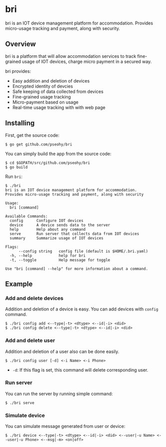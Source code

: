 bri
===
bri is an IOT device management platform for accommodation.
Provides micro-usage tracking and payment, along with security.

## Overview

bri is a platform that will allow accommodation services to track fine-grained usage of IOT devices, charge micro payment in a secured way.

bri provides:
* Easy addition and deletion of devices
* Encrypted identity of devcies
* Safe keeping of data collected from devices
* Fine-grained usage tracking
* Micro-payment based on usage
* Real-time usage tracking with with web page

## Installing

First, get the source code:
```
$ go get github.com/pseohy/bri
```

You can simply build the app from the source code:
```
$ cd $GOPATH/src/github.com/pseohy/bri
$ go build
```

Run `bri`:
```
$ ./bri
bri is an IOT device management platform for accommodation.
Provides micro-usage tracking and payment, along with security

Usage:
  bri [command]

Available Commands:
  config      Configure IOT devices
  device      A device sends data to the server
  help        Help about any command
  serve       Run server that collects data from IOT devices
  summary     Summarize usage of IOT devices

Flags:
      --config string   config file (default is $HOME/.bri.yaml)
  -h, --help            help for bri
  -t, --toggle          Help message for toggle

Use "bri [command] --help" for more information about a command.
```

## Example

### Add and delete devices
Addition and deletion of a device is easy. You can add devices with `config` command.
```
$ ./bri config add <--type|-t> <dtype> <--id|-i> <did>
$ ./bri config delete <--type|-t> <dtype> <--id|-i> <did>
```

### Add and delete user
Addition and deletion of a user also can be done easily.
```
$ ./bri config user [-d] <-i Name> <-i Phone>
```
* `-d`: If this flag is set, this command will delete corresponding user.

### Run server
You can run the server by running simple command:
```
$ ./bri serve
```

### Simulate device
You can simulate message generated from user or device:
```
$ ./bri device <--type|-t> <dtype> <--id|-i> <did> <--user|-u Name> <--user|-u Phone> <--msg|-m> <on|off>
```
